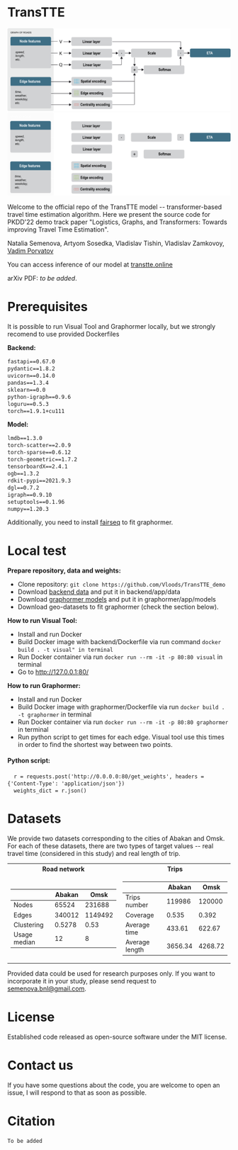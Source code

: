 # TransTTE

![Pipeline_image](resources/transtte_pipeline_wh.png#gh-light-mode-only)
![Pipeline_image](resources/transtte_pipeline_bl.png#gh-dark-mode-only)

Welcome to the official repo of the TransTTE model -- transformer-based travel time estimation algorithm. Here we present the source code for PKDD'22 demo track paper "Logistics, Graphs, and Transformers: Towards improving Travel Time Estimation".

Natalia Semenova, Artyom Sosedka, Vladislav Tishin, Vladislav Zamkovoy, [Vadim Porvatov](https://www.researchgate.net/profile/Vadim-Porvatov)

You can access inference of our model at [transtte.online](http://transtte.online)

arXiv PDF: _to be added_.

# Prerequisites

It is possible to run Visual Tool and Graphormer locally, but we strongly recomend to use provided Dockerfiles

**Backend:**

```
fastapi==0.67.0
pydantic==1.8.2
uvicorn==0.14.0
pandas==1.3.4
sklearn==0.0
python-igraph==0.9.6
loguru==0.5.3
torch==1.9.1+cu111

```

**Model:**

```
lmdb==1.3.0
torch-scatter==2.0.9
torch-sparse==0.6.12
torch-geometric==1.7.2
tensorboardX==2.4.1
ogb==1.3.2
rdkit-pypi==2021.9.3
dgl==0.7.2
igraph==0.9.10
setuptools==0.1.96
numpy==1.20.3

```
Additionally, you need to install [fairseq](https://github.com/facebookresearch/fairseq) to fit graphormer.


# Local test

**Prepare repository, data and weights:**
- Clone repository: ```git clone https://github.com/Vloods/TransTTE_demo```
- Download [backend data](https://disk.yandex.ru/d/NHj3ukteUGn-dA) and put it in backend/app/data
- Download [graphormer models](https://disk.yandex.ru/d/rQCIJs_7Q7Li6g) and put it in graphormer/app/models
- Download geo-datasets to fit graphormer (check the section below).


**How to run Visual Tool:**
- Install and run Docker
- Build Docker image with backend/Dockerfile via run command ```docker build . -t visual" in terminal```
- Run Docker container via run ```docker run --rm -it -p 80:80 visual``` in terminal
- Go to http://127.0.0.1:80/ 

**How to run Graphormer:**
- Install and run Docker
- Build Docker image with graphormer/Dockerfile via run ```docker build . -t graphormer``` in terminal
- Run Docker container via run ```docker run --rm -it -p 80:80 graphormer``` in terminal
- Run python script to get times for each edge. Visual tool use this times in order to find the shortest way between two points.
     
####  Python script:
      r = requests.post('http://0.0.0.0:80/get_weights', headers = {'Content-Type': 'application/json'})
      weights_dict = r.json()


# Datasets

We provide two datasets corresponding to the cities of Abakan and Omsk. For each of these datasets, there are two types of target values -- real travel time (considered in this study) and real length of trip. 

<table>
<tr><th>Road network</th><th>Trips</th></tr>
<tr><td>

| | Abakan | Omsk |
|--|--|--|
|Nodes| 65524 | 231688 |
|Edges| 340012 |  1149492 |
|Clustering| 0.5278 | 0.53 |
|Usage median| 12 | 8 |
 
</td><td>

| | Abakan | Omsk |
|--|--|--|
|Trips number|  119986 | 120000 |
|Coverage| 0.535 |  0.392 |
|Average time| 433.61 | 622.67 |
|Average length| 3656.34 | 4268.72 |

</td></tr> </table>

Provided data could be used for research purposes only. If you want to incorporate it in your study, please send request to semenova.bnl@gmail.com.

# License

Established code released as open-source software under the MIT license.

# Contact us

If you have some questions about the code, you are welcome to open an issue, I will respond to that as soon as possible.

# Citation

```
To be added
```
